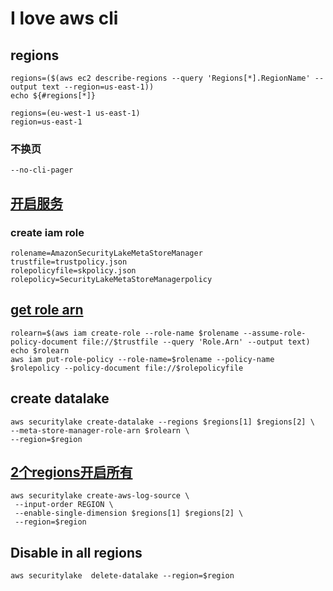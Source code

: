 # I love aws cli

## regions
```
regions=($(aws ec2 describe-regions --query 'Regions[*].RegionName' --output text --region=us-east-1))
echo ${#regions[*]}
```
```
regions=(eu-west-1 us-east-1)
region=us-east-1
```
### 不换页
```
--no-cli-pager
```

## [开启服务 ](https://docs.aws.amazon.com/ja_jp/cli/latest/reference/securitylake/create-datalake.html)

### create iam role
```
rolename=AmazonSecurityLakeMetaStoreManager
trustfile=trustpolicy.json
rolepolicyfile=skpolicy.json
rolepolicy=SecurityLakeMetaStoreManagerpolicy
```
## [get role arn](https://docs.aws.amazon.com/security-lake/latest/userguide/manage-regions.html#iam-role-partitions)
```
rolearn=$(aws iam create-role --role-name $rolename --assume-role-policy-document file://$trustfile --query 'Role.Arn' --output text)
echo $rolearn
aws iam put-role-policy --role-name=$rolename --policy-name $rolepolicy --policy-document file://$rolepolicyfile
```
## create datalake
```
aws securitylake create-datalake --regions $regions[1] $regions[2] \
--meta-store-manager-role-arn $rolearn \
--region=$region
```
## [2个regions开启所有](https://docs.aws.amazon.com/ja_jp/cli/latest/reference/securitylake/create-aws-log-source.html)
```
aws securitylake create-aws-log-source \
 --input-order REGION \
 --enable-single-dimension $regions[1] $regions[2] \
 --region=$region
```
## Disable in all regions
```
aws securitylake  delete-datalake --region=$region
```
